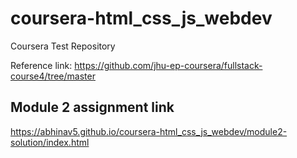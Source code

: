 # coursera-html_css_js_webdev
Coursera Test Repository

Reference link: https://github.com/jhu-ep-coursera/fullstack-course4/tree/master

## Module 2 assignment link
https://abhinav5.github.io/coursera-html_css_js_webdev/module2-solution/index.html
